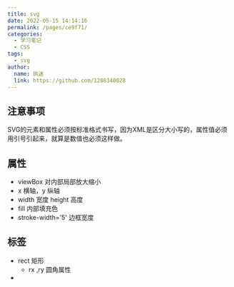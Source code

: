 ```yaml
---
title: svg
date: 2022-05-15 14:14:16
permalink: /pages/ce9f71/
categories: 
  - 学习笔记
  - CSS
tags: 
  - svg
author: 
  name: 执迷
  link: https://github.com/1208340028
---
```

## 注意事项

SVG的元素和属性必须按标准格式书写，因为XML是区分大小写的，属性值必须用引号引起来，就算是数值也必须这样做。

## 属性

- viewBox 对内部局部放大缩小
- x 横轴，y 纵轴
- width 宽度 height 高度
- fill 内部填充色
- stroke-width='5' 边框宽度

## 标签

- rect 矩形
  - rx ,ry 圆角属性
- 

